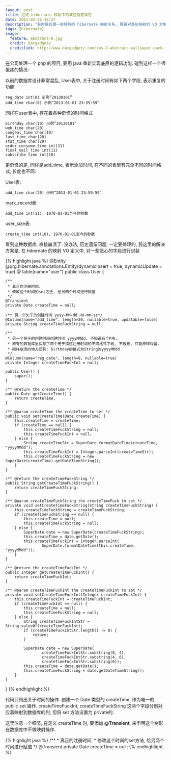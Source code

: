 ```yaml
---
layout: post
title: 过滤 hibernate 映射中的某些指定属性
date: 2013-02-26 18:27
description: "有时候处理一些特殊的 hibernate 映射关系, 需要对某些映射的 VO 对象中过滤一些数据库中并不存在的属性."
tags: [hibernate]
image:
  feature: abstract-8.jpg
  credit: dargadgetz
  creditlink: http://www.dargadgetz.com/ios-7-abstract-wallpaper-pack-for-iphone-5-and-ipod-touch-retina/
---
```

在公司处理一个 php 的项目, 要用 java 重新实现底层的逻辑功能. 碰到这样一个很蛋疼的情况:

以前的数据库设计非常混乱, User表中, 关于注册时间有如下两个字段, 表示重复的功能:

    reg_date int(8) 示例”20130101”
    add_time char(8) 示例”2013-01-01 23:59:59”

同样在user表中, 存在着各种奇怪的时间格式

    birthday char(10) 示例”20130101”
    web_time char(20)
    congeal_time char(10)
    last_time char(20)
    stat_time char(20)
    order_consume_time int(11)
    final_mail_time int(11)
    subscribe_time int(10)
 
更奇怪的是, 同样是add_time, 表示添加时间, 在不同的表里有完全不同的时间格式, 长度也不同:

User表:

    add_time char(20) 示例”2013-01-01 23:59:59”
     
mark_record表:

    add_time int(11), 1970-01-01至今的秒数
 
user_size表:

    create_time int(10), 1970-01-01至今的秒数

看到这种数据库, 直接崩溃了. 没办法, 历史遗留问题, 一定要处理的, 我这里的解决方案是, 在 hibernate 的映射 VO 定义中, 对一些恶心的字段进行封装

{% highlight java %}
@Entity
@org.hibernate.annotations.Entity(dynamicInsert = true, dynamicUpdate = true)
@Table(name="user")
public class User {

    /** 
     * 真正的注册时间.
     * 修改这个时间的set方法, 给另两个时间进行赋值
     */
    @Transient
    private Date createTime = null;
    
    /** 另一个欠干的创建时间 yyyy-MM-dd HH-mm-ss*/
    @Column(name="add_time", length=20, nullable=true, updatable=false)
    private String createTimeFuckString = null;
    
    /**
     * 另一个前干的创建时间创建时间 yyyyMMdd, 不知道有个P用, 
     * 原有的数据库里保存了两个用于描述注册时间的不同格式字段, 不敢删, 只能原样保留.
     * 同样崩溃的地方还有: birthday的格式为String的yyyyMMdd
     */
    @Column(name="reg_date", length=8, nullable=true)
    private Integer createTimeFuckInt = null;
    
    public User() {
        super();
    }

    /** @return the createTime */
    public Date getCreateTime() {
        return createTime;
    }
    
    /** @param createTime the createTime to set */
    public void setCreateTime(Date createTime) {
        this.createTime = createTime;
        if (createTime == null) {
            this.createTimeFuckString = null;
            this.createTimeFuckInt = null;
        } else {
            String createTimeStr = SuperDate.formatDateTime(createTime, "yyyyMMdd");
            this.createTimeFuckInt = Integer.parseInt(createTimeStr);
            this.createTimeFuckString = new SuperDate(createTime).getDateTimeString();
        }
    }

    /** @return the createTimeFuckString */
    public String getCreateTimeFuckString() {
        return createTimeFuckString;
    }

    /** @param createTimeFuckString the createTimeFuck to set */
    private void setCreateTimeFuckString(String createTimeFuckString) {
        this.createTimeFuckString = createTimeFuckString;
        if (createTimeFuckString == null) {
            this.createTime = null;
            this.createTimeFuckString = null;
        } else {
            SuperDate date = new SuperDate(createTimeFuckString);
            this.createTime = date.getDate();
            this.createTimeFuckInt = Integer.parseInt(
                    SuperDate.formatDateTime(this.createTime, "yyyyMMdd"));
        }
    }

    /** @return the createTimeFuckInt */
    public Integer getCreateTimeFuckInt() {
        return createTimeFuckInt;
    }

    /** @param createTimeFuckInt the createTimeFuckInt to set */
    private void setCreateTimeFuckInt(Integer createTimeFuckInt) {
        this.createTimeFuckInt = createTimeFuckInt;
        if (createTimeFuckInt == null) {
            this.createTime = null;
            this.createTimeFuckString = null;
        } else {
            String createTimeFuckIntStr = String.valueOf(createTimeFuckInt);
            if (createTimeFuckIntStr.length() != 8) {
                return;
            }
            
            SuperDate date = new SuperDate(
                    createTimeFuckIntStr.substring(0, 4),
                    createTimeFuckIntStr.substring(4, 6),
                    createTimeFuckIntStr.substring(6));
            this.createTime = date.getDate();
            this.createTimeFuckString = date.getDateTimeString();
        }
    }
}
{% endhighlight %}

代码只列出关于时间的操作. 创建一个 Date 类型的 createTime, 作为唯一的 public set 操作. createTimeFuckInt, createTimeFuckString 这两个字段分别对应着映射到数据库的列, 但将 set 方法设置为 private的.

这里注意一个细节, 在定义 createTime 时, 要添加 **@Transient**, 来申明这个树形在数据库中不做映射操作.

{% highlight java %}
    /** 
     * 真正的注册时间.
     * 修改这个时间的set方法, 给另两个时间进行赋值
     */
    @Transient
    private Date createTime = null;
{% endhighlight %}
